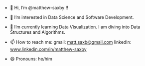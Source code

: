 - 👋 Hi, I’m @matthew-saxby !!
- 👀 I’m interested in Data Science and Software Development.
- 🌱 I’m currently learning Data Visualization. I am diving into Data Structures and Algorithms.
- 📫 How to reach me:
  gmail: matt.saxb@gmail.com
  linkedIn: www.linkedin.com/in/matthew-saxby
  
- 😄 Pronouns: he/him

<!---
matthew-saxby/matthew-saxby is a ✨ special ✨ repository because its `README.md` (this file) appears on your GitHub profile.
You can click the Preview link to take a look at your changes.
--->
